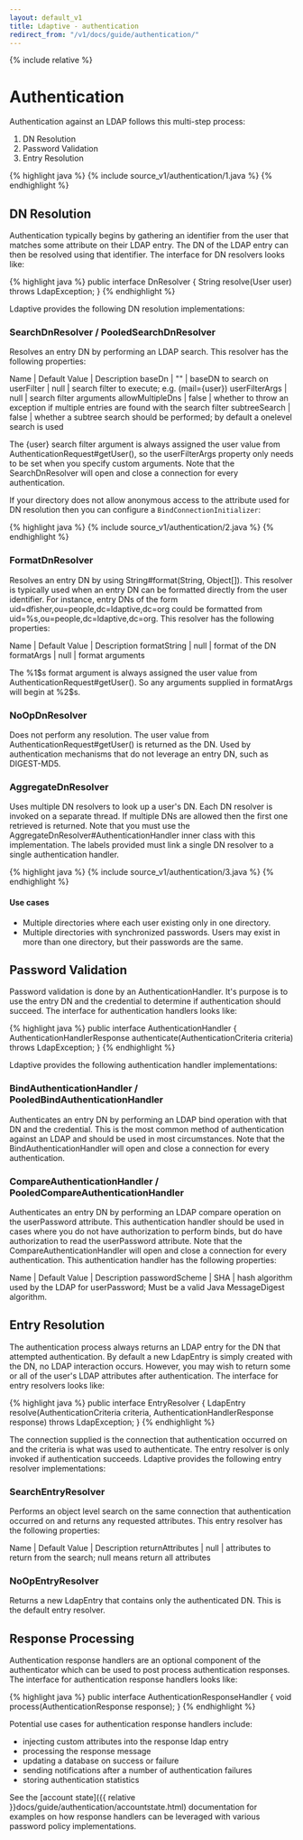 ```yaml
---
layout: default_v1
title: Ldaptive - authentication
redirect_from: "/v1/docs/guide/authentication/"
---
```


{% include relative %}

# Authentication

Authentication against an LDAP follows this multi-step process:

1. DN Resolution
2. Password Validation
3. Entry Resolution

{% highlight java %}
{% include source_v1/authentication/1.java %}
{% endhighlight %}

## DN Resolution

Authentication typically begins by gathering an identifier from the user that matches some attribute on their LDAP entry. The DN of the LDAP entry can then be resolved using that identifier. The interface for DN resolvers looks like:

{% highlight java %}
public interface DnResolver
{
  String resolve(User user) throws LdapException;
}
{% endhighlight %}

Ldaptive provides the following DN resolution implementations:

### SearchDnResolver / PooledSearchDnResolver

Resolves an entry DN by performing an LDAP search. This resolver has the following properties:

Name | Default Value | Description
baseDn | "" | baseDN to search on
userFilter | null | search filter to execute; e.g. (mail={user})
userFilterArgs | null | search filter arguments
allowMultipleDns | false | whether to throw an exception if multiple entries are found with the search filter
subtreeSearch | false | whether a subtree search should be performed; by default a onelevel search is used

The {user} search filter argument is always assigned the user value from AuthenticationRequest#getUser(), so the userFilterArgs property only needs to be set when you specify custom arguments. Note that the SearchDnResolver will open and close a connection for every authentication.

If your directory does not allow anonymous access to the attribute used for DN resolution then you can configure a `BindConnectionInitializer`:

{% highlight java %}
{% include source_v1/authentication/2.java %}
{% endhighlight %}

### FormatDnResolver

Resolves an entry DN by using String#format(String, Object[]). This resolver is typically used when an entry DN can be formatted directly from the user identifier. For instance, entry DNs of the form uid=dfisher,ou=people,dc=ldaptive,dc=org could be formatted from uid=%s,ou=people,dc=ldaptive,dc=org. This resolver has the following properties:

Name | Default Value | Description 
formatString | null | format of the DN
formatArgs | null | format arguments

The %1$s format argument is always assigned the user value from AuthenticationRequest#getUser(). So any arguments supplied in formatArgs will begin at %2$s.

### NoOpDnResolver

Does not perform any resolution. The user value from AuthenticationRequest#getUser() is returned as the DN. Used by authentication mechanisms that do not leverage an entry DN, such as DIGEST-MD5.

### AggregateDnResolver
Uses multiple DN resolvers to look up a user's DN. Each DN resolver is invoked on a separate thread. If multiple DNs are allowed then the first one retrieved is returned. Note that you must use the AggregateDnResolver#AuthenticationHandler inner class with this implementation. The labels provided must link a single DN resolver to a single authentication handler.

{% highlight java %}
{% include source_v1/authentication/3.java %}
{% endhighlight %}

#### Use cases

* Multiple directories where each user existing only in one directory.
* Multiple directories with synchronized passwords. Users may exist in more than one directory, but their passwords are the same.

## Password Validation

Password validation is done by an AuthenticationHandler. It's purpose is to use the entry DN and the credential to determine if authentication should succeed. The interface for authentication handlers looks like:

{% highlight java %}
public interface AuthenticationHandler
{
  AuthenticationHandlerResponse authenticate(AuthenticationCriteria criteria) throws LdapException;
}
{% endhighlight %}

Ldaptive provides the following authentication handler implementations:

### BindAuthenticationHandler / PooledBindAuthenticationHandler

Authenticates an entry DN by performing an LDAP bind operation with that DN and the credential. This is the most common method of authentication against an LDAP and should be used in most circumstances. Note that the BindAuthenticationHandler will open and close a connection for every authentication.

### CompareAuthenticationHandler / PooledCompareAuthenticationHandler

Authenticates an entry DN by performing an LDAP compare operation on the userPassword attribute. This authentication handler should be used in cases where you do not have authorization to perform binds, but do have authorization to read the userPassword attribute. Note that the CompareAuthenticationHandler will open and close a connection for every authentication. This authentication handler has the following properties:

Name | Default Value | Description
passwordScheme | SHA | hash algorithm used by the LDAP for userPassword; Must be a valid Java MessageDigest algorithm.

## Entry Resolution

The authentication process always returns an LDAP entry for the DN that attempted authentication. By default a new LdapEntry is simply created with the DN, no LDAP interaction occurs. However, you may wish to return some or all of the user's LDAP attributes after authentication. The interface for entry resolvers looks like:

{% highlight java %}
public interface EntryResolver
{
  LdapEntry resolve(AuthenticationCriteria criteria, AuthenticationHandlerResponse response) throws LdapException;
}
{% endhighlight %}

The connection supplied is the connection that authentication occurred on and the criteria is what was used to authenticate. The entry resolver is only invoked if authentication succeeds. Ldaptive provides the following entry resolver implementations:

### SearchEntryResolver

Performs an object level search on the same connection that authentication occurred on and returns any requested attributes. This entry resolver has the following properties:

Name | Default Value | Description
returnAttributes | null | attributes to return from the search; null means return all attributes

### NoOpEntryResolver

Returns a new LdapEntry that contains only the authenticated DN. This is the default entry resolver.

## Response Processing

Authentication response handlers are an optional component of the authenticator which can be used to post process authentication responses. The interface for authentication response handlers looks like:

{% highlight java %}
public interface AuthenticationResponseHandler
{
  void process(AuthenticationResponse response);
}
{% endhighlight %}

Potential use cases for authentication response handlers include:

- injecting custom attributes into the response ldap entry
- processing the response message
- updating a database on success or failure
- sending notifications after a number of authentication failures
- storing authentication statistics

See the [account state]({{ relative }}docs/guide/authentication/accountstate.html) documentation for examples on how response handlers can be leveraged with various password policy implementations.

